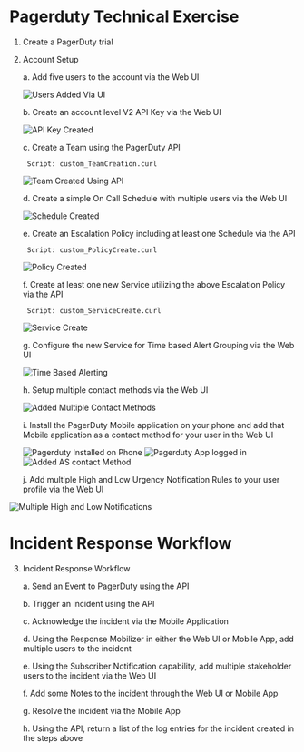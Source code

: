 # Pagerduty Technical Exercise

1. Create a PagerDuty trial

2. Account Setup

	a. Add five users to the account via the Web UI

	![Users Added Via UI](https://i.imgur.com/1eXyoE3.png)

	b. Create an account level V2 API Key via the Web UI

	![API Key Created](https://i.imgur.com/BH8XBDO.png)

	c. Create a Team using the PagerDuty API

		Script: custom_TeamCreation.curl

	![Team Created Using API](https://i.imgur.com/k4CzBlP.png)


	d. Create a simple On Call Schedule with multiple users via the Web UI

	![Schedule Created](https://i.imgur.com/2Qy6Ms4.png)

	e. Create an Escalation Policy including at least one Schedule via the API

		Script: custom_PolicyCreate.curl

	![Policy Created](https://i.imgur.com/AMcpmJF.png)

	f. Create at least one new Service utilizing the above Escalation Policy via the API

		Script: custom_ServiceCreate.curl

	![Service Create](https://i.imgur.com/LF9348J.png)

	g. Configure the new Service for Time based Alert Grouping via the Web UI

	![Time Based Alerting](https://i.imgur.com/CScqBUs.png)

	h. Setup multiple contact methods via the Web UI

	![Added Multiple Contact Methods](https://i.imgur.com/fBLtVRz.png)

	i. Install the PagerDuty Mobile application on your phone and add that Mobile application as a contact method for your user in the Web UI

	![Pagerduty Installed on Phone](https://i.imgur.com/2nzYUbQ.png) ![Pagerduty App logged in](https://i.imgur.com/Xo2peVM.png) ![Added AS contact Method](https://i.imgur.com/1kRpEio.png)

	j. Add multiple High and Low Urgency Notification Rules to your user profile via the Web UI

![Multiple High and Low Notifications](https://i.imgur.com/4zceAr6.png)


# Incident Response Workflow

3. Incident Response Workflow

	a. Send an Event to PagerDuty using the API

	b. Trigger an incident using the API

	c. Acknowledge the incident via the Mobile Application

	d. Using the Response Mobilizer in either the Web UI or Mobile App, add multiple users to the incident

	e. Using the Subscriber Notification capability, add multiple stakeholder users to the incident via the Web UI

	f. Add some Notes to the incident through the Web UI or Mobile App

	g. Resolve the incident via the Mobile App

	h. Using the API, return a list of the log entries for the incident created in the steps above